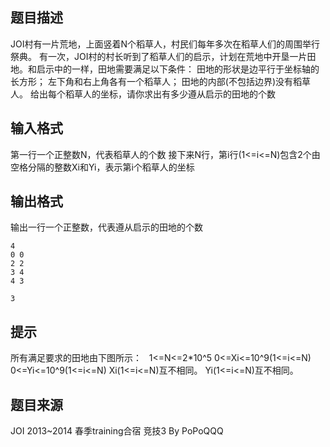 


## 题目描述
JOI村有一片荒地，上面竖着N个稻草人，村民们每年多次在稻草人们的周围举行祭典。
有一次，JOI村的村长听到了稻草人们的启示，计划在荒地中开垦一片田地。和启示中的一样，田地需要满足以下条件：
田地的形状是边平行于坐标轴的长方形；
左下角和右上角各有一个稻草人；
田地的内部(不包括边界)没有稻草人。
给出每个稻草人的坐标，请你求出有多少遵从启示的田地的个数
## 输入格式
第一行一个正整数N，代表稻草人的个数
接下来N行，第i行(1<=i<=N)包含2个由空格分隔的整数Xi和Yi，表示第i个稻草人的坐标
## 输出格式
输出一行一个正整数，代表遵从启示的田地的个数

```input1
4
0 0
2 2
3 4
4 3

```

```output1
3
```

## 提示
所有满足要求的田地由下图所示：
 
1<=N<=2*10^5
0<=Xi<=10^9(1<=i<=N)
0<=Yi<=10^9(1<=i<=N)
Xi(1<=i<=N)互不相同。
Yi(1<=i<=N)互不相同。
## 题目来源
JOI 2013~2014 春季training合宿 竞技3 By PoPoQQQ


